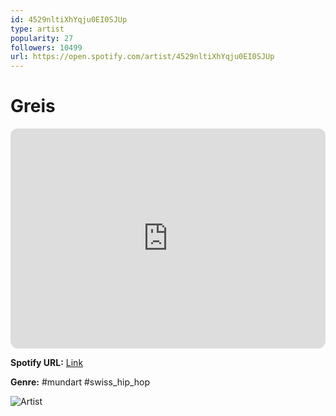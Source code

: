 ```yaml
---
id: 4529nltiXhYqju0EI0SJUp
type: artist
popularity: 27
followers: 10499
url: https://open.spotify.com/artist/4529nltiXhYqju0EI0SJUp
---
```

# Greis

<iframe style="border-radius:12px" src="https://open.spotify.com/embed/artist/4529nltiXhYqju0EI0SJUp" width="100%" height="352" frameBorder="0" allowfullscreen="" allow="autoplay; clipboard-write; encrypted-media; fullscreen; picture-in-picture" loading="lazy"></iframe>

**Spotify URL:** [Link](https://open.spotify.com/artist/4529nltiXhYqju0EI0SJUp)

**Genre:**  #mundart #swiss_hip_hop

![Artist](https://i.scdn.co/image/ab6761610000e5eb4ff14e81e59ff56a0f72aaf8)
